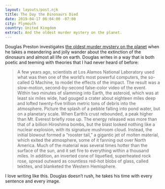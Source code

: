 ```yaml
---
layout: layouts/post.njk
title: The Day the Dinosaurs Died
date: 2019-04-17 06:04:00 -07:00
city: Plymouth
country: United Kingdom
extract: And the oldest murder mystery on the planet.
---
```


Douglas Preston investigates [the oldest murder mystery on the planet](https://www.newyorker.com/magazine/2019/04/08/the-day-the-dinosaurs-died) when he takes a meandering and jolly wander about the extinction of the dinosaurs and almost all life on earth. Douglas writes in a way that is both poetic and teeming with theories that I had never heard of before:

> A few years ago, scientists at Los Alamos National Laboratory used what was then one of the world’s most powerful computers, the so-called Q Machine, to model the effects of the impact. The result was a slow-motion, second-by-second false-color video of the event. Within two minutes of slamming into Earth, the asteroid, which was at least six miles wide, had gouged a crater about eighteen miles deep and lofted twenty-five trillion metric tons of debris into the atmosphere. Picture the splash of a pebble falling into pond water, but on a planetary scale. When Earth’s crust rebounded, a peak higher than Mt. Everest briefly rose up. The energy released was more than that of a billion Hiroshima bombs, but the blast looked nothing like a nuclear explosion, with its signature mushroom cloud. Instead, the initial blowout formed a “rooster tail,” a gigantic jet of molten material, which exited the atmosphere, some of it fanning out over North America. Much of the material was several times hotter than the surface of the sun, and it set fire to everything within a thousand miles. In addition, an inverted cone of liquefied, superheated rock rose, spread outward as countless red-hot blobs of glass, called tektites, and blanketed the Western Hemisphere.

I love writing like this. Douglas doesn’t rush, he takes his time with every sentence and every image.
